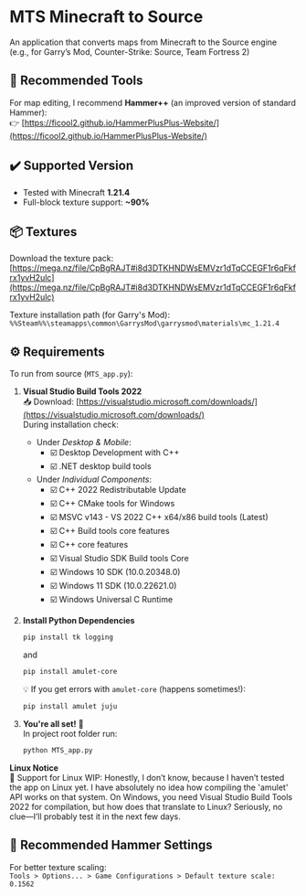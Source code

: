 # MTS Minecraft to Source

An application that converts maps from Minecraft to the Source engine (e.g., for Garry’s Mod, Counter-Strike: Source, Team Fortress 2)

## 🔨 Recommended Tools

For map editing, I recommend **Hammer++** (an improved version of standard Hammer):  
👉 [https://ficool2.github.io/HammerPlusPlus-Website/](https://ficool2.github.io/HammerPlusPlus-Website/)

## ✔️ Supported Version

- Tested with Minecraft **1.21.4**
- Full-block texture support: **~90%**

## 📦 Textures

Download the texture pack: [https://mega.nz/file/CpBgRAJT#i8d3DTKHNDWsEMVzr1dTqCCEGF1r6qFkfrx1yvH2ulc](https://mega.nz/file/CpBgRAJT#i8d3DTKHNDWsEMVzr1dTqCCEGF1r6qFkfrx1yvH2ulc)

Texture installation path (for Garry's Mod):  
`%%Steam%%\steamapps\common\GarrysMod\garrysmod\materials\mc_1.21.4`

## ⚙️ Requirements

To run from source (`MTS_app.py`):

1. **Visual Studio Build Tools 2022**  
   📥 Download: [https://visualstudio.microsoft.com/downloads/](https://visualstudio.microsoft.com/downloads/)  
   During installation check:

   - Under _Desktop & Mobile_:
     - ☑️ Desktop Development with C++
     - ☑️ .NET desktop build tools
   - Under _Individual Components_:
     - ☑️ C++ 2022 Redistributable Update
     - ☑️ C++ CMake tools for Windows
     - ☑️ MSVC v143 - VS 2022 C++ x64/x86 build tools (Latest)
     - ☑️ C++ Build tools core features
     - ☑️ C++ core features
     - ☑️ Visual Studio SDK Build tools Core
     - ☑️ Windows 10 SDK (10.0.20348.0)
     - ☑️ Windows 11 SDK (10.0.22621.0)
     - ☑️ Windows Universal C Runtime

2. **Install Python Dependencies**

   ```bash
   pip install tk logging
   ```

   and

   ```bash
   pip install amulet-core
   ```

   💡 If you get errors with `amulet-core` (happens sometimes!):

   ```bash
   pip install amulet juju
   ```

3. **You're all set!** 🎉  
   In project root folder run:
   ```bash
   python MTS_app.py
   ```

**Linux Notice**  
🐧 Support for Linux WIP: Honestly, I don’t know, because I haven’t tested the app on Linux yet. I have absolutely no idea how compiling the 'amulet' API works on that system. On Windows, you need Visual Studio Build Tools 2022 for compilation, but how does that translate to Linux? Seriously, no clue—I’ll probably test it in the next few days.

## 🔧 Recommended Hammer Settings

For better texture scaling:  
`Tools > Options... > Game Configurations > Default texture scale: 0.1562`
